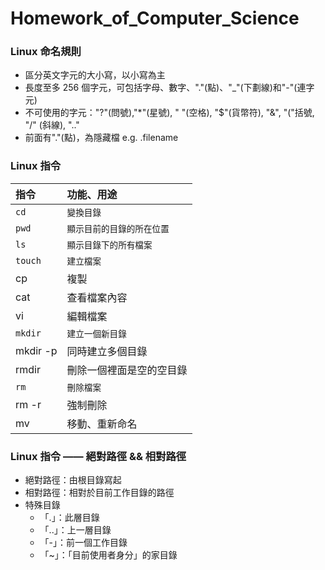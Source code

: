 # Homework_of_Computer_Science

### Linux 命名規則

* 區分英文字元的大小寫，以小寫為主
* 長度至多 256 個字元，可包括字母、數字、"."(點)、"_"(下劃線)和"-"(連字元)
* 不可使用的字元："?"(問號),"*"(星號), " "(空格), "$"(貨幣符), "&", "("括號, "/" (斜線), ".."
* 前面有"."(點)，為隱藏檔 e.g. .filename

### Linux 指令

| 指令 | 功能、用途 |
| :--- | :--- |
| ` cd ` | ` 變換目錄 ` |
| ` pwd ` | ` 顯示目前的目錄的所在位置 ` |
| ` ls ` | ` 顯示目錄下的所有檔案 ` |
| ` touch ` | ` 建立檔案 ` |
| cp | 複製 |
| cat | 查看檔案內容 |
| vi | 編輯檔案 |
| ` mkdir ` | ` 建立一個新目錄 ` |
| mkdir -p | 同時建立多個目錄 |
| rmdir | 刪除一個裡面是空的空目錄 |
| ` rm ` | ` 刪除檔案 ` |
| rm -r | 強制刪除 |
| mv | 移動、重新命名 |

### Linux 指令 —— 絕對路徑 && 相對路徑

* 絕對路徑：由根目錄寫起
* 相對路徑：相對於目前工作目錄的路徑
* 特殊目錄
  * 「.」：此層目錄
  * 「..」：上一層目錄
  * 「-」：前一個工作目錄
  * 「~」：「目前使用者身分」的家目錄


